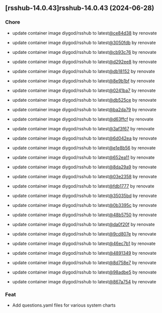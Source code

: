 

## [rsshub-14.0.43]rsshub-14.0.43 (2024-06-28)

### Chore



- update container image diygod/rsshub to latest[@ce84d38](https://github.com/ce84d38) by renovate

- update container image diygod/rsshub to latest[@3050fdb](https://github.com/3050fdb) by renovate

- update container image diygod/rsshub to latest[@cb93c76](https://github.com/cb93c76) by renovate

- update container image diygod/rsshub to latest[@d292ee8](https://github.com/d292ee8) by renovate

- update container image diygod/rsshub to latest[@db18152](https://github.com/db18152) by renovate

- update container image diygod/rsshub to latest[@8e9b1bf](https://github.com/8e9b1bf) by renovate

- update container image diygod/rsshub to latest[@0241ba7](https://github.com/0241ba7) by renovate

- update container image diygod/rsshub to latest[@db525ce](https://github.com/db525ce) by renovate

- update container image diygod/rsshub to latest[@ba2da79](https://github.com/ba2da79) by renovate

- update container image diygod/rsshub to latest[@d63ffcf](https://github.com/d63ffcf) by renovate

- update container image diygod/rsshub to latest[@3af3f67](https://github.com/3af3f67) by renovate

- update container image diygod/rsshub to latest[@6d042ea](https://github.com/6d042ea) by renovate

- update container image diygod/rsshub to latest[@e1e8b56](https://github.com/e1e8b56) by renovate

- update container image diygod/rsshub to latest[@652ea11](https://github.com/652ea11) by renovate

- update container image diygod/rsshub to latest[@8da29a9](https://github.com/8da29a9) by renovate

- update container image diygod/rsshub to latest[@03e2358](https://github.com/03e2358) by renovate

- update container image diygod/rsshub to latest[@fdb1777](https://github.com/fdb1777) by renovate

- update container image diygod/rsshub to latest[@35035bd](https://github.com/35035bd) by renovate

- update container image diygod/rsshub to latest[@0b3395c](https://github.com/0b3395c) by renovate

- update container image diygod/rsshub to latest[@48b5750](https://github.com/48b5750) by renovate

- update container image diygod/rsshub to latest[@da0f20f](https://github.com/da0f20f) by renovate

- update container image diygod/rsshub to latest[@9cd807e](https://github.com/9cd807e) by renovate

- update container image diygod/rsshub to latest[@46ec7b1](https://github.com/46ec7b1) by renovate

- update container image diygod/rsshub to latest[@4891349](https://github.com/4891349) by renovate

- update container image diygod/rsshub to latest[@8d758e7](https://github.com/8d758e7) by renovate

- update container image diygod/rsshub to latest[@98adbe5](https://github.com/98adbe5) by renovate

- update container image diygod/rsshub to latest[@867a754](https://github.com/867a754) by renovate

### Feat



- Add questions.yaml files for various system charts